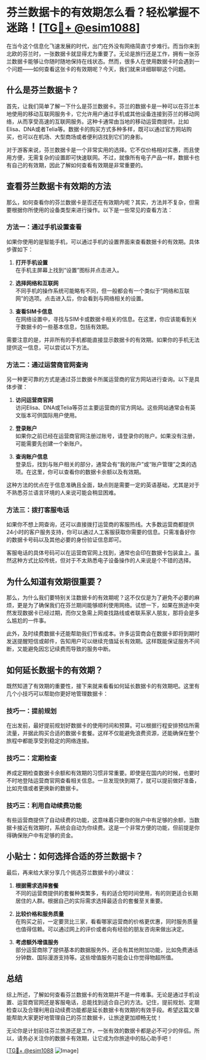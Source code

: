 # 芬兰数据卡的有效期怎么看？轻松掌握不迷路！[[TG💪+ @esim1088](https://t.me/s/esim1088)]

在当今这个信息化飞速发展的时代，出门在外没有网络简直寸步难行。而当你来到北欧的芬兰时，一张数据卡就显得尤为重要了。无论是旅行还是工作，拥有一张芬兰数据卡能够让你随时随地保持在线状态。然而，很多人在使用数据卡时会遇到一个问题——如何查看这张卡的有效期呢？今天，我们就来详细聊聊这个问题。

## 什么是芬兰数据卡？

首先，让我们简单了解一下什么是芬兰数据卡。芬兰的数据卡是一种可以在芬兰本地使用的移动互联网服务卡，它允许用户通过手机或其他设备连接到芬兰的移动网络，从而享受高速的互联网服务。这种卡通常由当地的移动运营商提供，比如Elisa、DNA或者Telia等。数据卡的购买方式多种多样，既可以通过官方网站购买，也可以在机场、大型商场或者便利店找到它们的身影。

对于游客来说，芬兰数据卡是一个非常实用的选择。它不仅价格相对实惠，而且使用方便，无需复杂的设置即可快速联网。不过，就像所有电子产品一样，数据卡也有自己的有效期，因此了解如何查看有效期是非常重要的。

## 查看芬兰数据卡有效期的方法

那么，如何查看你的芬兰数据卡是否还在有效期内呢？其实，方法并不复杂，但需要根据你所使用的设备类型来进行操作。以下是一些常见的查看方法：

### 方法一：通过手机设置查看

如果你使用的是智能手机，可以通过手机的设置界面来查看数据卡的有效期。具体步骤如下：

1. **打开手机设置**  
   在手机主屏幕上找到“设置”图标并点击进入。

2. **选择网络和互联网**  
   不同手机的操作系统可能略有不同，但一般都会有一个类似于“网络和互联网”的选项。点击进入后，你会看到与网络相关的设置。

3. **查看SIM卡信息**  
   在网络设置中，寻找与SIM卡或数据卡相关的信息。在这里，你应该能看到关于数据卡的一些基本信息，包括有效期。

需要注意的是，并非所有的手机都能直接显示数据卡的有效期。如果你的手机无法提供这一信息，可以尝试以下方法。

### 方法二：通过运营商官网查询

另一种更可靠的方式是通过芬兰数据卡所属运营商的官方网站进行查询。以下是具体步骤：

1. **访问运营商官网**  
   访问Elisa、DNA或Telia等芬兰主要运营商的官方网站。这些网站通常会有英文版本可供国际用户使用。

2. **登录账户**  
   如果你之前已经在运营商官网注册过账号，请登录你的账户。如果没有注册，可能需要先创建一个新账户。

3. **查询账户信息**  
   登录后，找到与账户相关的部分，通常会有“我的账户”或“账户管理”之类的选项。在这里，你可以查看你的数据卡余额以及有效期。

这种方法的优点在于信息准确且全面，缺点则是需要一定的英语基础，尤其是对于不熟悉芬兰语言环境的人来说可能会稍显困难。

### 方法三：拨打客服电话

如果你不想上网查询，还可以直接拨打运营商的客服热线。大多数运营商都提供24小时的客户服务支持，你可以通过人工客服获取你需要的信息。只需准备好你的数据卡号码以及其他必要的身份验证信息即可。

客服电话的具体号码可以在运营商官网上找到，通常也会印在数据卡包装盒上。虽然这种方式比较传统，但对于不太熟悉电子设备操作的人来说是个不错的选择。

## 为什么知道有效期很重要？

那么，为什么我们要特别关注数据卡的有效期呢？这不仅仅是为了避免不必要的麻烦，更是为了确保我们在芬兰期间能够顺利使用网络。试想一下，如果在旅途中突然发现数据卡已经过期，而你又急需上网查找路线或者联系家人朋友，那将会是多么尴尬的一件事。

此外，及时续费数据卡还能帮助我们节省成本。许多运营商会在数据卡即将到期时发送提醒短信或邮件，告知用户可以继续充值延长有效期。这样既能保证服务不间断，又能避免因忘记续费而导致的服务中断。

## 如何延长数据卡的有效期？

既然知道了有效期的重要性，接下来就来看看如何延长数据卡的有效期吧。这里有几个小技巧可以帮助你更好地管理数据卡：

### 技巧一：提前规划

在出发前，最好提前规划好数据卡的使用时间和预算。可以根据行程安排预估所需流量，并据此购买合适的数据卡套餐。这样不仅能避免浪费资源，还能确保在整个旅程中都能享受到稳定的网络连接。

### 技巧二：定期检查

养成定期检查数据卡余额和有效期的习惯非常重要。即使是在国内的时候，也要时不时地登陆运营商官网查看相关信息。一旦发现快到期了，就可以提前做好准备，比如充值或者更换新的数据卡。

### 技巧三：利用自动续费功能

有些运营商提供了自动续费的功能，这意味着只要你的账户中有足够的余额，当数据卡接近有效期时，系统会自动为你续费。这是一个非常方便的功能，但前提是你得确保账户中有足够的资金。

## 小贴士：如何选择合适的芬兰数据卡？

最后，再来给大家分享几个挑选芬兰数据卡的小建议：

1. **根据需求选择套餐**  
   不同的运营商提供的套餐种类繁多，有的适合短时间使用，有的则更适合长期居住的人群。根据自己的实际需求选择最适合的套餐至关重要。

2. **比较价格和服务质量**  
   在购买之前，一定要货比三家，看看哪家运营商的价格更优惠，同时服务质量也值得信赖。可以通过网上的评价或者向有经验的朋友咨询来做出决定。

3. **考虑额外增值服务**  
   部分运营商除了提供基本的数据服务外，还会有其他附加功能，比如免费通话分钟数、国际漫游支持等。这些增值服务可能会让你觉得物超所值。

## 总结

综上所述，了解如何查看芬兰数据卡的有效期并不是一件难事。无论是通过手机设置、运营商官网还是客服电话，总能找到适合自己的方法。记住，提前规划、定期检查以及合理利用自动续费功能都是延长数据卡有效期的有效手段。希望这篇文章能帮助大家更好地管理自己的芬兰数据卡，让旅途更加顺畅无忧！

无论你是计划前往芬兰旅游还是工作，一张有效的数据卡都是必不可少的伴侣。所以，请务必关注你的数据卡有效期，让它成为你旅途中的贴心助手吧！

[[TG💪+ @esim1088](https://t.me/s/esim1088) ![Image](https://i.postimg.cc/4NQfJmqS/Snipaste-2025-05-13-00-14-12.png)]